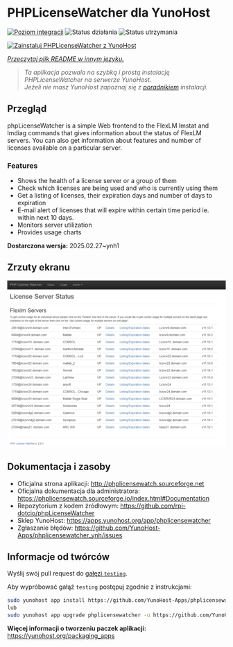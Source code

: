 <!--
To README zostało automatycznie wygenerowane przez <https://github.com/YunoHost/apps/tree/master/tools/readme_generator>
Nie powinno być ono edytowane ręcznie.
-->

# PHPLicenseWatcher dla YunoHost

[![Poziom integracji](https://apps.yunohost.org/badge/integration/phplicensewatcher)](https://ci-apps.yunohost.org/ci/apps/phplicensewatcher/)
![Status działania](https://apps.yunohost.org/badge/state/phplicensewatcher)
![Status utrzymania](https://apps.yunohost.org/badge/maintained/phplicensewatcher)

[![Zainstaluj PHPLicenseWatcher z YunoHost](https://install-app.yunohost.org/install-with-yunohost.svg)](https://install-app.yunohost.org/?app=phplicensewatcher)

*[Przeczytaj plik README w innym języku.](./ALL_README.md)*

> *Ta aplikacja pozwala na szybką i prostą instalację PHPLicenseWatcher na serwerze YunoHost.*  
> *Jeżeli nie masz YunoHost zapoznaj się z [poradnikiem](https://yunohost.org/install) instalacji.*

## Przegląd

phpLicenseWatcher is a simple Web frontend to the FlexLM lmstat and lmdiag commands that gives information about the status of FlexLM servers. You can also get information about features and number of licenses available on a particular server.

### Features

- Shows the health of a license server or a group of them
- Check which licenses are being used and who is currently using them
- Get a listing of licenses, their expiration days and number of days to expiration
- E-mail alert of licenses that will expire within certain time period ie. within next 10 days.
- Monitors server utilization
- Provides usage charts


**Dostarczona wersja:** 2025.02.27~ynh1

## Zrzuty ekranu

![Zrzut ekranu z PHPLicenseWatcher](./doc/screenshots/screenshot1.png)

## Dokumentacja i zasoby

- Oficjalna strona aplikacji: <http://phplicensewatch.sourceforge.net>
- Oficjalna dokumentacja dla administratora: <https://phplicensewatch.sourceforge.io/index.html#Documentation>
- Repozytorium z kodem źródłowym: <https://github.com/rpi-dotcio/phpLicenseWatcher>
- Sklep YunoHost: <https://apps.yunohost.org/app/phplicensewatcher>
- Zgłaszanie błędów: <https://github.com/YunoHost-Apps/phplicensewatcher_ynh/issues>

## Informacje od twórców

Wyślij swój pull request do [gałęzi `testing`](https://github.com/YunoHost-Apps/phplicensewatcher_ynh/tree/testing).

Aby wypróbować gałąź `testing` postępuj zgodnie z instrukcjami:

```bash
sudo yunohost app install https://github.com/YunoHost-Apps/phplicensewatcher_ynh/tree/testing --debug
lub
sudo yunohost app upgrade phplicensewatcher -u https://github.com/YunoHost-Apps/phplicensewatcher_ynh/tree/testing --debug
```

**Więcej informacji o tworzeniu paczek aplikacji:** <https://yunohost.org/packaging_apps>
